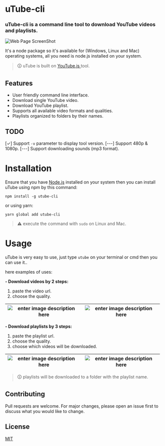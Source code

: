 
# uTube-cli

### uTube-cli is a command line tool to download YouTube videos and playlists.

![Web Page ScreenShot](https://i.ibb.co/VYw6ZST/Screenshot-from-2022-07-27-17-23-23.png)

It's a node package so it's available for (Windows, Linux and Mac) operating systems, all you need is node.js installed on your system.

> 🛈 uTube is built on [ YouTube.js ](https://github.com/LuanRT/YouTube.js) tool.

## Features

 - User friendly command line interface.
 - Download single YouTube video.
 - Download YouTube playlist.
 - Supports all available video formats and qualities.
 - Playlists organized to folders by their names.

## TODO

 [✓]	Support `-v` parameter to display tool version.
 [---] Support 480p & 1080p.
 [---] Support downloading sounds (mp3 format).
 
# Installation

Ensure that you have [Node.js](https://nodejs.org/en/) installed on your system then you can install uTube using npm by this command:

    npm install -g utube-cli
or using yarn:

    yarn global add utube-cli

> ⚠ execute the command with `sudo` on Linux and Mac.

# Usage

uTube is very easy to use, just type `utube` on your terminal or cmd then you can use it..

here examples of uses:

**- Download videos by 2 steps:**

 1. paste the video url.
 2. choose the quality.
 
| ![enter image description here](https://i.ibb.co/Fx7qCgZ/Screenshot-from-2022-07-27-17-24-44.png) | ![enter image description here](https://i.ibb.co/cvYhyC9/Screenshot-from-2022-07-27-17-24-56.png) |
|--|--|


 
**- Download playlists by 3 steps:**

 1. paste the playlist url.
 2. choose the quality.
 3. choose which videos will be downloaded.
 
| ![enter image description here](https://i.ibb.co/Njcqm0z/Screenshot-from-2022-07-27-17-27-02.png) | ![enter image description here](https://i.ibb.co/P6tL6Mr/Screenshot-from-2022-07-27-17-27-22.png) |
|--|--|

 
> 🛈 playlists will be downloaded to a folder with the playlist name.

## Contributing
Pull requests are welcome. For major changes, please open an issue first to discuss what you would like to change.

## License
[MIT](https://choosealicense.com/licenses/mit/)

